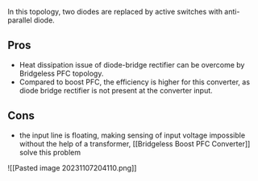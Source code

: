 In this topology, two diodes are replaced by active switches with anti-parallel diode. 

## Pros
- Heat dissipation issue of diode-bridge rectifier can be overcome by Bridgeless PFC topology.
- Compared to boost PFC, the efficiency is higher for this converter, as diode bridge rectifier is not present at the converter input.

## Cons
- the input line is floating, making sensing of input voltage impossible without the help of a transformer, [[Bridgeless Boost PFC Converter]] solve this problem

![[Pasted image 20231107204110.png]]